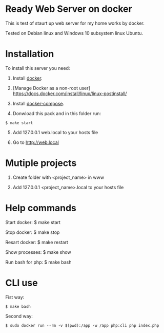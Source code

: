 # Ready Web Server on docker

This is test of staurt up web server for my home works by docker.

Tested on Debian linux and Windows 10 subsystem linux Ubuntu.


# Installation

To install this server you need:

1. Install [docker](https://docs.docker.com/install/linux/docker-ce/debian/).

2. [Manage Docker as a non-root user] https://docs.docker.com/install/linux/linux-postinstall/

3. Install [docker-compose](https://docs.docker.com/compose/install/).

4. Donwload this pack and in this folder run:
```
$ make start
``` 

5. Add 127.0.0.1 web.local to your hosts file

6. Go to http://web.local


# Mutiple projects
1. Create folder with <project_name> in www

2. Add 127.0.0.1 <project_name>.local to your hosts file


# Help commands

Start docker: $ make start

Stop docker: $ make stop

Resart docker: $ make restart

Show processes: $ make show

Run bash for php: $ make bash


# CLI use

Fist way:
```
$ make bash
```

Second way:
```
$ sudo docker run --rm -v $(pwd):/app -w /app php:cli php index.php
```

